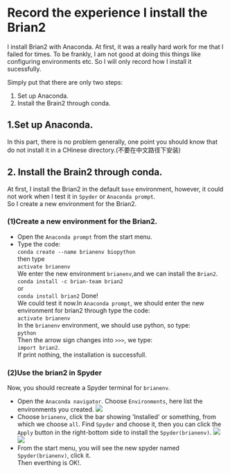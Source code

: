 Record the experience I install the Brian2
===
I install Brian2 with Anaconda. At first, it was a really hard work for me that I failed for times. To be frankly, I am not good at doing
this things like configuring environments etc. So I will only record how I install it sucessfully. 

Simply put that there are only two steps: 
1. Set up Anaconda.
2. Install the Brain2 through conda.

## 1.Set up Anaconda.<br>
In this part, there is no problem generally, one point you should know that do not install it in a CHinese directory.(不要在中文路径下安装)

## 2. Install the Brain2 through conda.
At first, I install the Brian2 in the default `base` environment, however, it could not work when I test it in `Spyder` or `Anaconda prompt`.<br>
So I create a new environment for the Brian2.
### (1)Create a new environment for the Brian2.
* Open the `Anaconda prompt` from the start menu.
* Type the code:<br>
`conda create --name brianenv biopython`<br>
then type<br>
`activate brianenv`<br>
We enter the new environment `brianenv`,and we can install the `Brian2`.<br>
`conda install -c brian-team brian2 `<br>
or<br>
`conda install brian2`
Done!<br>
We could test it now.In `Anaconda prompt`, we should enter the new environment for brian2 through type the code:<br>
`activate brianenv`<br>
In the `brianenv` environment, we should use python, so type:<br>
`python`<br>
Then the arrow sign changes into `>>>`, we type:<br>
`import brian2`.<br>
If print nothing, the installation is successfull.

### (2)Use the brian2 in Spyder
Now, you should recreate a Spyder terminal for `brianenv`.<br>
* Open the `Anaconda navigator`. Choose `Environments`, here list the environments you created.
![](https://github.com/HardworkingChris/Brian2_Learning/raw/master/install1.png)  
* Choose `brianenv`, click the bar showing 'Installed' or something, from which we choose `all`. Find `Spyder` and choose it, then you can click the `Apply` button in the right-bottom side to install the `Spyder(brianenv)`.
![](https://github.com/HardworkingChris/Brian2_Learning/raw/master/install2.png) 
![](https://github.com/HardworkingChris/Brian2_Learning/raw/master/install3.png) 
* From the start menu, you will see the new spyder named `Spyder(brianenv)`, click it.<br>
Then everthing is OK!.

